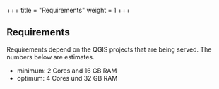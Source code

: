 +++
title = "Requirements"
weight = 1
+++

Requirements
------------

Requirements depend on the QGIS projects that are being served. The numbers below are estimates.

* minimum: 2 Cores and 16 GB RAM
* optimum: 4 Cores und 32 GB RAM
